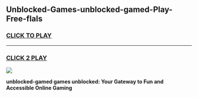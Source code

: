 
## Unblocked-Games-unblocked-gamed-Play-Free-flals
<h3>
<a href="https://premium76.site?title=unblocked-gamed&ref=18A1">CLICK TO PLAY</a></h3>
<hr>

<h3>
<a href="https://premium76.site?title=unblocked-gamed&ref=18A1">CLICK 2 PLAY</a>
  
</h3>

<a href="https://premium76.site?title=unblocked-gamed&ref=18A1"><img src="https://clearcache.store/games.png"></a>


**unblocked-gamed games unblocked: Your Gateway to Fun and Accessible Online Gaming**
